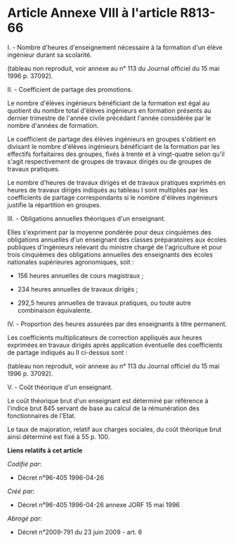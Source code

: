 # Article Annexe VIII à l'article R813-66

I. - Nombre d'heures d'enseignement nécessaire à la formation d'un élève ingénieur durant sa scolarité.

(tableau non reproduit, voir annexe au n° 113 du Journal officiel du 15 mai 1996 p. 37092).

II. - Coefficient de partage des promotions.

Le nombre d'élèves ingénieurs bénéficiant de la formation est égal au quotient du nombre total d'élèves ingénieurs en
formation présents au dernier trimestre de l'année civile précédant l'année considérée par le nombre d'années de formation.

Le coefficient de partage des élèves ingénieurs en groupes s'obtient en divisant le nombre d'élèves ingénieurs bénéficiant de
la formation par les effectifs forfaitaires des groupes, fixés à trente et à vingt-quatre selon qu'il s'agit respectivement
de groupes de travaux dirigés ou de groupes de travaux pratiques.

Le nombre d'heures de travaux dirigés et de travaux pratiques exprimés en heures de travaux dirigés indiqués au tableau I
sont multipliés par les coefficients de partage correspondants si le nombre d'élèves ingénieurs justifie la répartition en
groupes.

III. - Obligations annuelles théoriques d'un enseignant.

Elles s'expriment par la moyenne pondérée pour deux cinquièmes des obligations annuelles d'un enseignant des classes
préparatoires aux écoles publiques d'ingénieurs relevant du ministre chargé de l'agriculture et pour trois cinquièmes des
obligations annuelles des enseignants des écoles nationales supérieures agronomiques, soit :

- 156 heures annuelles de cours magistraux ;

- 234 heures annuelles de travaux dirigés ;

- 292,5 heures annuelles de travaux pratiques, ou toute autre combinaison équivalente.

IV. - Proportion des heures assurées par des enseignants à titre permanent.

Les coefficients multiplicateurs de correction appliqués aux heures exprimées en travaux dirigés après application éventuelle
des coefficients de partage indiqués au II ci-dessus sont :

(tableau non reproduit, voir annexe au n° 113 du Journal officiel du 15 mai 1996 p. 37092).

V. - Coût théorique d'un enseignant.

Le coût théorique brut d'un enseignant est déterminé par référence à l'indice brut 845 servant de base au calcul de la
rémunération des fonctionnaires de l'Etat.

Le taux de majoration, relatif aux charges sociales, du coût théorique brut ainsi déterminé est fixé à 55 p. 100.

**Liens relatifs à cet article**

_Codifié par_:

  - Décret n°96-405 1996-04-26

_Créé par_:

  - Décret n°96-405 1996-04-26 annexe JORF 15 mai 1996

_Abrogé par_:

  - Décret n°2009-791 du 23 juin 2009 - art. 6
